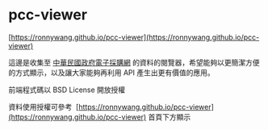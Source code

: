 # pcc-viewer

[https://ronnywang.github.io/pcc-viewer](https://ronnywang.github.io/pcc-viewer)

這邊是收集至 [中華民國政府電子採購網](https://web.pcc.gov.tw) 的資料的閱覽器，希望能夠以更簡潔方便的方式顯示，以及讓大家能夠再利用 API 產生出更有價值的應用。

前端程式碼以 BSD License 開放授權

資料使用授權可參考  [https://ronnywang.github.io/pcc-viewer](https://ronnywang.github.io/pcc-viewer) 首頁下方顯示
